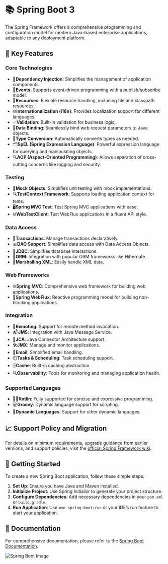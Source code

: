 <body>


<h1>📚 Spring Boot 3 </h1>

<p>The Spring Framework offers a comprehensive programming and configuration model for modern Java-based enterprise applications, adaptable to any deployment platform.</p>

<h2>🔑 Key Features</h2>

<h3>Core Technologies</h3>
<ul>
    <li><span class="icon">🔌</span><strong>Dependency Injection</strong>: Simplifies the management of application components.</li>
    <li><span class="icon">📅</span><strong>Events</strong>: Supports event-driven programming with a publish/subscribe model.</li>
    <li><span class="icon">📂</span><strong>Resources</strong>: Flexible resource handling, including file and classpath resources.</li>
    <li><span class="icon">🌐</span><strong>Internationalization (i18n)</strong>: Provides localization support for different languages.</li>
    <li><span class="icon">✅</span><strong>Validation</strong>: Built-in validation for business logic.</li>
    <li><span class="icon">🔗</span><strong>Data Binding</strong>: Seamlessly bind web request parameters to Java objects.</li>
    <li><span class="icon">🔄</span><strong>Type Conversion</strong>: Automatically converts types as needed.</li>
    <li><span class="icon">🗂️</span><strong>SpEL (Spring Expression Language)</strong>: Powerful expression language for querying and manipulating objects.</li>
    <li><span class="icon">🔍</span><strong>AOP (Aspect-Oriented Programming)</strong>: Allows separation of cross-cutting concerns like logging and security.</li>
</ul>

<h3>Testing</h3>
<ul>
    <li><span class="icon">🧪</span><strong>Mock Objects</strong>: Simplifies unit testing with mock implementations.</li>
    <li><span class="icon">🔍</span><strong>TestContext Framework</strong>: Supports loading application context for tests.</li>
    <li><span class="icon">🖥️</span><strong>Spring MVC Test</strong>: Test Spring MVC applications with ease.</li>
    <li><span class="icon">🌐</span><strong>WebTestClient</strong>: Test WebFlux applications in a fluent API style.</li>
</ul>

<h3>Data Access</h3>
<ul>
    <li><span class="icon">💼</span><strong>Transactions</strong>: Manage transactions declaratively.</li>
    <li><span class="icon">📊</span><strong>DAO Support</strong>: Simplifies data access with Data Access Objects.</li>
    <li><span class="icon">📇</span><strong>JDBC</strong>: Simplifies database interactions.</li>
    <li><span class="icon">🔄</span><strong>ORM</strong>: Integration with popular ORM frameworks like Hibernate.</li>
    <li><span class="icon">📜</span><strong>Marshalling XML</strong>: Easily handle XML data.</li>
</ul>

<h3>Web Frameworks</h3>
<ul>
    <li><span class="icon">🌐</span><strong>Spring MVC</strong>: Comprehensive web framework for building web applications.</li>
    <li><span class="icon">🚀</span><strong>Spring WebFlux</strong>: Reactive programming model for building non-blocking applications.</li>
</ul>

<h3>Integration</h3>
<ul>
    <li><span class="icon">🔗</span><strong>Remoting</strong>: Support for remote method invocation.</li>
    <li><span class="icon">📬</span><strong>JMS</strong>: Integration with Java Message Service.</li>
    <li><span class="icon">🔌</span><strong>JCA</strong>: Java Connector Architecture support.</li>
    <li><span class="icon">🛠️</span><strong>JMX</strong>: Manage and monitor applications.</li>
    <li><span class="icon">📧</span><strong>Email</strong>: Simplified email handling.</li>
    <li><span class="icon">⏲️</span><strong>Tasks & Scheduling</strong>: Task scheduling support.</li>
    <li><span class="icon">🗄️</span><strong>Cache</strong>: Built-in caching abstraction.</li>
    <li><span class="icon">🔍</span><strong>Observability</strong>: Tools for monitoring and managing application health.</li>
</ul>

<h3>Supported Languages</h3>
<ul>
    <li><span class="icon">🦸‍♂️</span><strong>Kotlin</strong>: Fully supported for concise and expressive programming.</li>
    <li><span class="icon">💻</span><strong>Groovy</strong>: Dynamic language support for scripting.</li>
    <li><span class="icon">📜</span><strong>Dynamic Languages</strong>: Support for other dynamic languages.</li>
</ul>

<h2>📈 Support Policy and Migration</h2>
<p>For details on minimum requirements, upgrade guidance from earlier versions, and support policies, visit the <a href="https://spring.io/projects/spring-framework#overview">official Spring Framework wiki</a>.</p>

<h2>🚀 Getting Started</h2>
<p>To create a new Spring Boot application, follow these simple steps:</p>
<ol>
    <li><strong>Set Up</strong>: Ensure you have Java and Maven installed.</li>
    <li><strong>Initialize Project</strong>: Use Spring Initializr to generate your project structure.</li>
    <li><strong>Configure Dependencies</strong>: Add necessary dependencies in your <code>pom.xml</code> or <code>build.gradle</code>.</li>
    <li><strong>Run Application</strong>: Use <code>mvn spring-boot:run</code> or your IDE’s run feature to start your application.</li>
</ol>

<h2>📖 Documentation</h2>
<p>For comprehensive documentation, please refer to the <a href="https://docs.spring.io/spring-boot/docs/current/reference/htmlsingle/">Spring Boot Documentation</a>.</p>

<img src="https://i.ytimg.com/vi/LCT4LPm5dnI/maxresdefault.jpg"  alt="Spring Boot Image">
</body>
